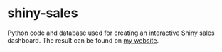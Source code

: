 # shiny-sales
Python code and database used for creating an interactive Shiny sales dashboard.
The result can be found on <a href = 'https://sameerrayner.com/portfolio/shiny'>my website</a>.
